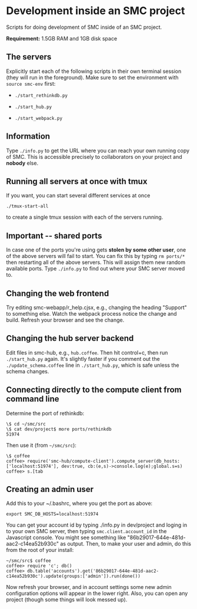 # Development inside an SMC project

Scripts for doing development of SMC inside of an SMC project.

**Requirement:** 1.5GB RAM and 1GB disk space

## The servers

Explicitly start each of the following scripts in their own terminal session (they will run in the foreground).  Make sure to set the environment with `source smc-env` first:

- `./start_rethinkdb.py`

- `./start_hub.py`

- `./start_webpack.py`

## Information

Type `./info.py` to get the URL where you can reach your own running copy of SMC.  This is accessible precisely to collaborators on your project and **nobody** else.

## Running all servers at once with tmux

If you want, you can start several different services at once

    ./tmux-start-all

to create a single tmux session with each of the servers running.

## Important -- shared ports

In case one of the ports you're using gets **stolen by some other user**, one of the above servers will fail to start.  You can fix this by typing `rm ports/*` then restarting all of the above servers.  This will assign them new random available ports.  Type `./info.py` to find out where your SMC server moved to.


## Changing the web frontend

Try editing smc-webapp/r_help.cjsx, e.g., changing the heading "Support" to something else.  Watch the webpack process notice the change and build.   Refresh your browser and see the change.


## Changing the hub server backend

Edit files in smc-hub, e.g., `hub.coffee`.  Then hit control+c, then run `./start_hub.py` again.  It's slightly faster if you comment out the `./update_schema.coffee` line in `./start_hub.py`, which is safe unless the schema changes.


## Connecting directly to the compute client from command line

Determine the port of rethinkdb:

    \$ cd ~/smc/src
    \$ cat dev/project$ more ports/rethinkdb
    51974

Then use it (from `~/smc/src`):

    \$ coffee
    coffee> require('smc-hub/compute-client').compute_server(db_hosts:['localhost:51974'], dev:true, cb:(e,s)->console.log(e);global.s=s)
    coffee> s.[tab

## Creating an admin user

Add this to your ~/.bashrc, where you get the port as above:

    export SMC_DB_HOSTS=localhost:51974

You can get your account id by typing ./info.py in dev/project and loging in to your own SMC server, then typing `smc.client.account_id` in the Javascript console.  You might see something like "86b29017-644e-481d-aac2-c14ea52b930c" as output.  Then, to make your user and admin, do this from the root of your install:

    ~/smc/src$ coffee
    coffee> require 'c'; db()
    coffee> db.table('accounts').get('86b29017-644e-481d-aac2-c14ea52b930c').update(groups:['admin']).run(done())

Now refresh your browser, and in account settings some new admin configuration options will appear in the lower right.  Also, you can open any project (though some things will look messed up).
